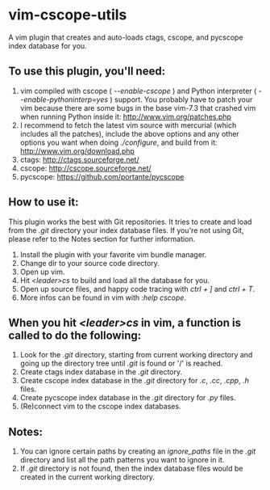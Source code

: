 vim-cscope-utils
================

A vim plugin that creates and auto-loads ctags, cscope, and pycscope index
database for you.


## To use this plugin, you'll need:

1. vim compiled with cscope ( *--enable-cscope* ) and Python interpreter
    ( *--enable-pythoninterp=yes* ) support. You probably have to patch your vim
    because there are some bugs in the base vim-7.3 that crashed vim when
    running Python inside it: http://www.vim.org/patches.php
2. I recommend to fetch the latest vim source with mercurial (which includes all
    the patches), include the above options and any other options you want when
    doing *./configure*, and build from it: http://www.vim.org/download.php
3. ctags: http://ctags.sourceforge.net/
4. cscope: http://cscope.sourceforge.net/
5. pycscope: https://github.com/portante/pycscope


## How to use it:

This plugin works the best with Git repositories. It tries to create and load
from the *.git* directory your index database files. If you're not using Git,
please refer to the Notes section for further information.

1. Install the plugin with your favorite vim bundle manager.
2. Change dir to your source code directory.
3. Open up vim.
4. Hit *&lt;leader&gt;cs* to build and load all the database for you.
5. Open up source files, and happy code tracing with *ctrl + ]* and *ctrl + T*.
6. More infos can be found in vim with *:help cscope*.


## When you hit *&lt;leader&gt;cs* in vim, a function is called to do the following:

1. Look for the *.git* directory, starting from current working directory and
    going up the directory tree until *.git* is found or '/' is reached.
2. Create ctags index database in the *.git* directory.
3. Create cscope index database in the *.git* directory for *.c*, *.cc*, *.cpp*,
    *.h* files.
4. Create pycscope index database in the *.git* directory for *.py* files.
5. (Re)connect vim to the cscope index databases.

## Notes:

1. You can ignore certain paths by creating an *ignore_paths* file in the *.git*
    directory and list all the path patterns you want to ignore in it.
2. If *.git* directory is not found, then the index database files would be
    created in the current working directory.
